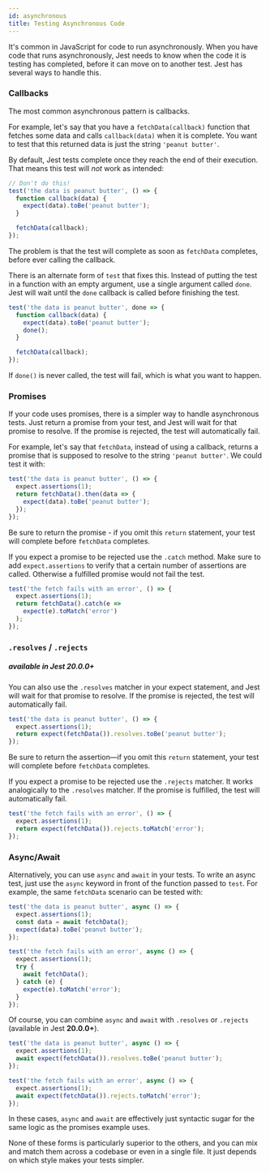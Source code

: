 ```yaml
---
id: asynchronous
title: Testing Asynchronous Code
---
```


It's common in JavaScript for code to run asynchronously. When you have code that runs asynchronously, Jest needs to know when the code it is testing has completed, before it can move on to another test. Jest has several ways to handle this.

### Callbacks

The most common asynchronous pattern is callbacks.

For example, let's say that you have a `fetchData(callback)` function that fetches some data and calls `callback(data)` when it is complete. You want to test that this returned data is just the string `'peanut butter'`.

By default, Jest tests complete once they reach the end of their execution. That means this test will *not* work as intended:

```js
// Don't do this!
test('the data is peanut butter', () => {
  function callback(data) {
    expect(data).toBe('peanut butter');
  }

  fetchData(callback);
});
```

The problem is that the test will complete as soon as `fetchData` completes, before ever calling the callback.

There is an alternate form of `test` that fixes this. Instead of putting the test in a function with an empty argument, use a single argument called `done`. Jest will wait until the `done` callback is called before finishing the test.

```js
test('the data is peanut butter', done => {
  function callback(data) {
    expect(data).toBe('peanut butter');
    done();
  }

  fetchData(callback);
});
```

If `done()` is never called, the test will fail, which is what you want to happen.

### Promises

If your code uses promises, there is a simpler way to handle asynchronous tests. Just return a promise from your test, and Jest will wait for that promise to resolve. If the promise is rejected, the test will automatically fail.

For example, let's say that `fetchData`, instead of using a callback, returns a promise that is supposed to resolve to the string `'peanut butter'`. We could test it with:

```js
test('the data is peanut butter', () => {
  expect.assertions(1);
  return fetchData().then(data => {
    expect(data).toBe('peanut butter');
  });
});
```

Be sure to return the promise - if you omit this `return` statement, your test will complete before `fetchData` completes.

If you expect a promise to be rejected use the `.catch` method. Make sure to add `expect.assertions` to verify that a certain number of assertions are called. Otherwise a fulfilled promise would not fail the test.

```js
test('the fetch fails with an error', () => {
  expect.assertions(1);
  return fetchData().catch(e =>
    expect(e).toMatch('error')
  );
});
```

### `.resolves` / `.rejects`
##### available in Jest **20.0.0+**

You can also use the `.resolves` matcher in your expect statement, and Jest will wait for that promise to resolve. If the promise is rejected, the test will automatically fail.

```js
test('the data is peanut butter', () => {
  expect.assertions(1);
  return expect(fetchData()).resolves.toBe('peanut butter');
});
```

Be sure to return the assertion—if you omit this `return` statement, your test will complete before `fetchData` completes.

If you expect a promise to be rejected use the `.rejects` matcher. It works analogically to the `.resolves` matcher. If the promise is fulfilled, the test will automatically fail.

```js
test('the fetch fails with an error', () => {
  expect.assertions(1);
  return expect(fetchData()).rejects.toMatch('error');
});
```

### Async/Await

Alternatively, you can use `async` and `await` in your tests. To write an async test, just use the `async` keyword in front of the function passed to `test`. For example, the same `fetchData` scenario can be tested with:

```js
test('the data is peanut butter', async () => {
  expect.assertions(1);
  const data = await fetchData();
  expect(data).toBe('peanut butter');
});

test('the fetch fails with an error', async () => {
  expect.assertions(1);
  try {
    await fetchData();
  } catch (e) {
    expect(e).toMatch('error');
  }
});
```

Of course, you can combine `async` and `await` with `.resolves` or `.rejects` (available in Jest **20.0.0+**).

```js
test('the data is peanut butter', async () => {
  expect.assertions(1);
  await expect(fetchData()).resolves.toBe('peanut butter');
});

test('the fetch fails with an error', async () => {
  expect.assertions(1);
  await expect(fetchData()).rejects.toMatch('error');
});
```

In these cases, `async` and `await` are effectively just syntactic sugar for the same logic as the promises example uses.

None of these forms is particularly superior to the others, and you can mix and match them across a codebase or even in a single file. It just depends on which style makes your tests simpler.
